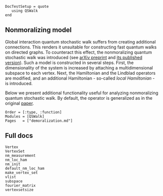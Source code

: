 ```@meta
DocTestSetup = quote
   using QSWalk
end
```

## Nonmoralizing model

Global interaction quantum stochastic walk suffers from creating additional connections. This renders it unsuitable for constructing fast quantum walks on directed graphs. To counteract this effect, the nonmoralizing quantum stochastic walk was introduced (see [arXiv preprint](https://arxiv.org/abs/1701.04624) and [its published version](http://www.rintonpress.com/journals/qiconline.html#v17n1112)). Such a model is constructed in several steps. First, the dimensionality of the system is increased by attaching a multidimensional subspace to each vertex. Next, the Hamiltonian and the Lindblad operators are modified, and an additional Hamiltonian - so-called *local Hamiltonian* - is introduced.

Below we present additional functionality useful for analyzing nonmoralizing quantum stochastic walk. By default, the operator is generalized as in the original [paper](http://www.rintonpress.com/journals/qiconline.html#v17n1112).

```@index
Order = [:type, :function]
Modules = [QSWalk]
Pages   = ["demoralization.md"]
```

## Full docs

```@docs
Vertex
VertexSet
nm_measurement
nm_loc_ham
nm_init
default_nm_loc_ham
make_vertex_set
vlist
subspace
fourier_matrix
vertexsetsize
```
